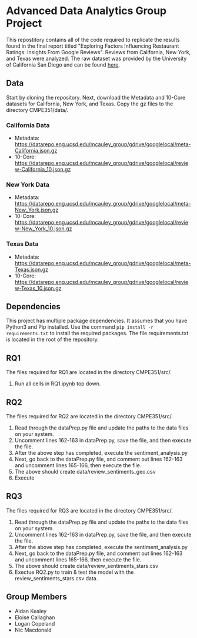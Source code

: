 # Advanced Data Analytics Group Project

This repostitory contains all of the code required to replicate the results found in the final report titled "Exploring Factors Influencing Restaurant Ratings: Insights From Google Reviews". Reviews from California, New York, and Texas were analyzed. The raw dataset was provided by the University of California San Diego and can be found [here](https://datarepo.eng.ucsd.edu/mcauley_group/gdrive/googlelocal).

## Data
Start by cloning the repository. Next, download the Metadata and 10-Core datasets for California, New York, and Texas. Copy the gz files to the directory CMPE351/data/.

### California Data
* Metadata: https://datarepo.eng.ucsd.edu/mcauley_group/gdrive/googlelocal/meta-California.json.gz
* 10-Core: https://datarepo.eng.ucsd.edu/mcauley_group/gdrive/googlelocal/review-California_10.json.gz

### New York Data
* Metadata: https://datarepo.eng.ucsd.edu/mcauley_group/gdrive/googlelocal/meta-New_York.json.gz
* 10-Core: https://datarepo.eng.ucsd.edu/mcauley_group/gdrive/googlelocal/review-New_York_10.json.gz

### Texas Data
* Metadata: https://datarepo.eng.ucsd.edu/mcauley_group/gdrive/googlelocal/meta-Texas.json.gz
* 10-Core: https://datarepo.eng.ucsd.edu/mcauley_group/gdrive/googlelocal/review-Texas_10.json.gz

## Dependencies
This project has multiple package dependencies. It assumes that you have Python3 and Pip installed. Use the command `pip install -r requirements.txt` to install the required packages. The file requirements.txt is located in the root of the repository.

## RQ1
The files required for RQ1 are located in the directory CMPE351/src/.

1. Run all cells in RQ1.ipynb top down.

## RQ2
The files required for RQ2 are located in the directory CMPE351/src/.

1. Read through the dataPrep.py file and update the paths to the data files on your system.
2. Uncomment lines 162-163 in dataPrep.py, save the file, and then execute the file.
3. After the above step has completed, execute the sentiment_analysis.py
4. Next, go back to the dataPrep.py file, and comment out lines 162-163 and uncomment lines 165-166, then execute the file.
5. The above should create data/review_sentiments_geo.csv
6. Execute 

## RQ3
The files required for RQ3 are located in the directory CMPE351/src/.

1. Read through the dataPrep.py file and update the paths to the data files on your system.
2. Uncomment lines 162-163 in dataPrep.py, save the file, and then execute the file.
3. After the above step has completed, execute the sentiment_analysis.py
4. Next, go back to the dataPrep.py file, and comment out lines 162-163 and uncomment lines 165-166, then execute the file.
5. The above should create data/review_sentiments_stars.csv
6. Exectue RQ2.py to train & test the model with the review_sentiments_stars.csv data.

## Group Members
* Aidan Kealey
* Eloise Callaghan
* Logan Copeland
* Nic Macdonald
